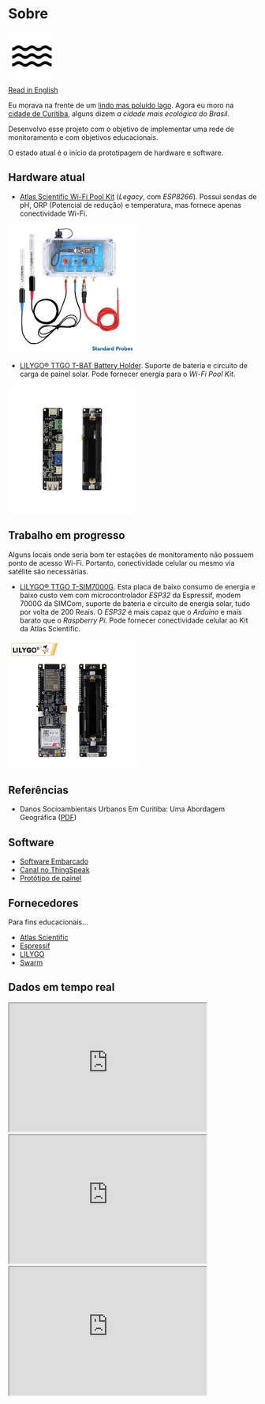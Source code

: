 # Sobre

<img src="https://raw.githubusercontent.com/dirceu-jr/ambient-water-quality/master/readme_files/water_FILL0_wght400_GRAD0_opsz48.svg" align="middle">

[Read in English](https://dirceu-jr.github.io/ambient-water-quality/)

Eu morava na frente de um [lindo mas poluído lago](https://pt.wikipedia.org/wiki/Ficheiro:Lago_Igap%C3%B3_Londrina.jpg). Agora eu moro na [cidade de Curitiba](https://pt.wikipedia.org/wiki/Curitiba), alguns dizem _a cidade mais ecológica do Brasil_.

Desenvolvo esse projeto com o objetivo de implementar uma rede de monitoramento e com objetivos educacionais.

O estado atual é o início da prototipagem de hardware e software.

## Hardware atual

- [Atlas Scientific Wi-Fi Pool Kit](https://atlas-scientific.com/kits/wi-fi-pool-kit/) (_Legacy_, com _ESP8266_). Possui sondas de pH, ORP (Potencial de redução) e temperatura, mas fornece apenas conectividade Wi-Fi.

<a target="_blank" href="https://atlas-scientific.com/kits/wi-fi-pool-kit/"><img alt="Atlas Scientific Wi-Fi Pool Kit" width="260" src="https://raw.githubusercontent.com/dirceu-jr/ambient-water-quality/master/readme_files/wi-fi-pk01.jpeg"></a>

- [LILYGO® TTGO T-BAT Battery Holder](https://pt.aliexpress.com/item/4001156737871.html). Suporte de bateria e circuito de carga de painel solar. Pode fornecer energia para o _Wi-Fi Pool Kit_.

<a target="_blank" href="https://pt.aliexpress.com/item/4001156737871.html"><img alt="LILYGO® TTGO T-BAT Suporte de Bateria" width="260" src="https://raw.githubusercontent.com/dirceu-jr/ambient-water-quality/master/readme_files/lilygo-ttgo-t-bat.webp"></a>

## Trabalho em progresso

Alguns locais onde seria bom ter estações de monitoramento não possuem ponto de acesso Wi-Fi. Portanto, conectividade celular ou mesmo via satélite são necessárias.

- [LILYGO® TTGO T-SIM7000G](https://pt.aliexpress.com/item/4000542688096.html). Esta placa de baixo consumo de energia e baixo custo vem com microcontrolador _ESP32_ da Espressif, modem 7000G da SIMCom, suporte de bateria e circuito de energia solar, tudo por volta de 200 Reais. O _ESP32_ é mais capaz que o _Arduino_ e mais barato que o _Raspberry Pi_. Pode fornecer conectividade celular ao Kit da Atlas Scientific.

<a target="_blank" href="https://pt.aliexpress.com/item/4000542688096.html"><img alt="LILYGO® TTGO T-SIM7000G" width="260" src="https://raw.githubusercontent.com/dirceu-jr/ambient-water-quality/master/readme_files/lilygo-t-sim7000g.webp"></a>

## Referências

- Danos Socioambientais Urbanos Em Curitiba: Uma Abordagem Geográfica ([PDF](https://github.com/dirceu-jr/ambient-water-quality/blob/master/references/danos-socioambientais-urbanos-em-curitiba-uma-abordagem-geografica.pdf))

## Software

- [Software Embarcado](https://github.com/dirceu-jr/ambient-water-quality/blob/master/firmware/legacy_pool_kit.ino)
- [Canal no ThingSpeak](https://thingspeak.com/channels/1956479/)
- [Protótipo de painel](https://dirceu-jr.github.io/ambient-water-quality/dashboard/)

## Fornecedores

Para fins educacionais...

- [Atlas Scientific](https://atlas-scientific.com/)
- [Espressif](https://www.espressif.com/)
- [LILYGO](https://pt.aliexpress.com/store/2090076)
- [Swarm](https://swarm.space/)

## Dados em tempo real

<iframe width="400" height="260" src="https://thingspeak.com/channels/1956479/charts/1?bgcolor=%23ffffff&color=%23d62020&dynamic=true&results=60&title=pH&type=line&width=400"></iframe>

<iframe width="400" height="260" src="https://thingspeak.com/channels/1956479/charts/2?bgcolor=%23ffffff&color=%23d62020&dynamic=true&results=60&title=ORP&type=line&width=400"></iframe>

<iframe width="400" height="260" src="https://thingspeak.com/channels/1956479/charts/3?bgcolor=%23ffffff&color=%23d62020&dynamic=true&results=60&title=Temp&type=line&width=400"></iframe>
